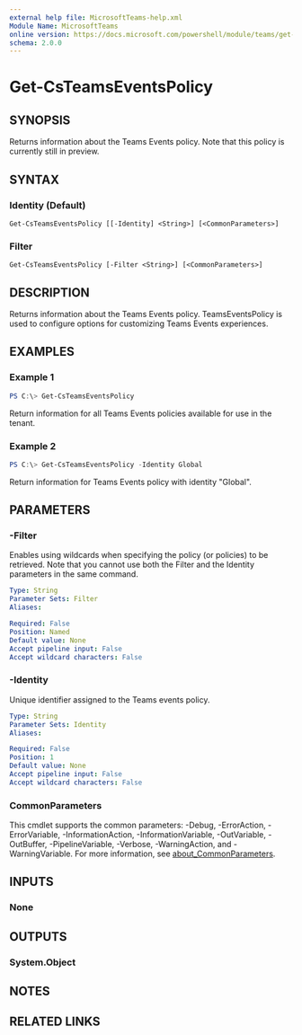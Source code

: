 ```yaml
---
external help file: MicrosoftTeams-help.xml
Module Name: MicrosoftTeams
online version: https://docs.microsoft.com/powershell/module/teams/get-csteamseventspolicy
schema: 2.0.0
---
```


# Get-CsTeamsEventsPolicy

## SYNOPSIS
Returns information about the Teams Events policy. Note that this policy is currently still in preview.

## SYNTAX

### Identity (Default)
```
Get-CsTeamsEventsPolicy [[-Identity] <String>] [<CommonParameters>]
```

### Filter
```
Get-CsTeamsEventsPolicy [-Filter <String>] [<CommonParameters>]
```

## DESCRIPTION
Returns information about the Teams Events policy. TeamsEventsPolicy is used to configure options for customizing Teams Events experiences. 

## EXAMPLES

### Example 1
```powershell
PS C:\> Get-CsTeamsEventsPolicy
```

Return information for all Teams Events policies available for use in the tenant.

### Example 2
```powershell
PS C:\> Get-CsTeamsEventsPolicy -Identity Global
```

Return information for Teams Events policy with identity "Global".

## PARAMETERS

### -Filter
Enables using wildcards when specifying the policy (or policies) to be retrieved. Note that you cannot use both the Filter and the Identity parameters in the same command.

```yaml
Type: String
Parameter Sets: Filter
Aliases:

Required: False
Position: Named
Default value: None
Accept pipeline input: False
Accept wildcard characters: False
```

### -Identity
Unique identifier assigned to the Teams events policy.

```yaml
Type: String
Parameter Sets: Identity
Aliases:

Required: False
Position: 1
Default value: None
Accept pipeline input: False
Accept wildcard characters: False
```

### CommonParameters
This cmdlet supports the common parameters: -Debug, -ErrorAction, -ErrorVariable, -InformationAction, -InformationVariable, -OutVariable, -OutBuffer, -PipelineVariable, -Verbose, -WarningAction, and -WarningVariable. For more information, see [about_CommonParameters](http://go.microsoft.com/fwlink/?LinkID=113216).

## INPUTS

### None

## OUTPUTS

### System.Object
## NOTES

## RELATED LINKS
